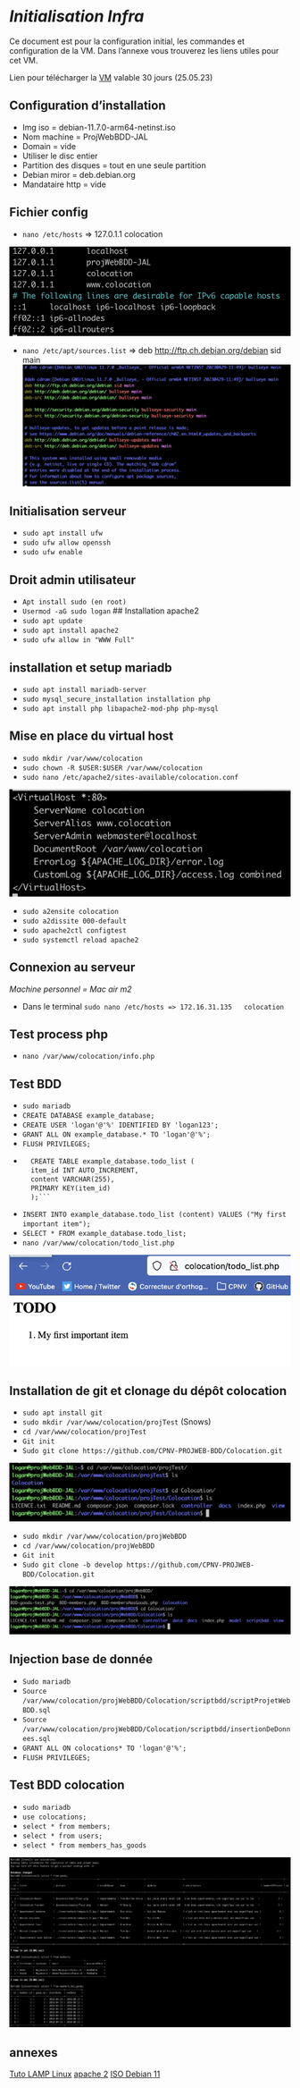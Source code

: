 # *Initialisation Infra*
Ce document est pour la configuration initial, les commandes et configuration de la VM. Dans l’annexe vous trouverez les liens utiles pour cet VM.

Lien pour télécharger la [VM](https://www.swisstransfer.com/d/d19a3aa5-0a4f-48df-a644-38c02535a2c1) valable 30 jours (25.05.23) 


## Configuration d’installation
- Img iso = debian-11.7.0-arm64-netinst.iso
- Nom machine = ProjWebBDD-JAL
- Domain = vide
- Utiliser le disc entier
- Partition des disques = tout en une seule partition
- Debian miror = deb.debian.org
- Mandataire http = vide
## Fichier config 
- `nano /etc/hosts` => 127.0.1.1 colocation

![FQDN](Screenshot%20result%20infra/FQDN.png)
- `nano /etc/apt/sources.list` => deb http://ftp.ch.debian.org/debian sid main 
![SID](Screenshot%20result%20infra/SID.png)
## Initialisation serveur
- `sudo apt install ufw`
- `sudo ufw allow openssh`
- `sudo ufw enable`
## Droit admin utilisateur
- `Apt install sudo (en root)`
- `Usermod -aG sudo logan`
## Installation apache2
- `sudo apt update`
- `sudo apt install apache2`
- `sudo ufw allow in "WWW Full"`
## installation et setup mariadb
- `sudo apt install mariadb-server`
- `sudo mysql_secure_installation installation php`
- `sudo apt install php libapache2-mod-php php-mysql`
## Mise en place du virtual host
- `sudo mkdir /var/www/colocation`
- `sudo chown -R $USER:$USER /var/www/colocation`
- `sudo nano /etc/apache2/sites-available/colocation.conf`
  
![VH conf](Screenshot%20result%20infra/VH%20conf.png)

- `sudo a2ensite colocation`
- `sudo a2dissite 000-default`
- `sudo apache2ctl configtest`
- `sudo systemctl reload apache2`

## Connexion au serveur
*Machine personnel = Mac air m2*
- Dans le terminal `sudo nano /etc/hosts => 172.16.31.135 	colocation`
## Test process php
- `nano /var/www/colocation/info.php`
## Test BDD 
- `sudo mariadb`
- `CREATE DATABASE example_database;`
- `CREATE USER 'logan'@'%' IDENTIFIED BY 'logan123';`
- `GRANT ALL ON example_database.* TO 'logan'@'%';`
- `FLUSH PRIVILEGES;`
- ```
	CREATE TABLE example_database.todo_list (
	item_id INT AUTO_INCREMENT,
	content VARCHAR(255),
	PRIMARY KEY(item_id)
	);```
- `INSERT INTO example_database.todo_list (content) VALUES ("My first important item");`
- `SELECT * FROM example_database.todo_list;`
- `nano /var/www/colocation/todo_list.php`

![resultat ex bdd](Screenshot%20result%20infra/example%20bdd.png)
## Installation de git et clonage du dépôt colocation
- `sudo apt install git`
- `sudo mkdir /var/www/colocation/projTest` (Snows)
- `cd /var/www/colocation/projTest`
- `Git init`
- `Sudo git clone https://github.com/CPNV-PROJWEB-BDD/Colocation.git`
  
![clone repo snow](Screenshot%20result%20infra/clone%20test.png)
- `sudo mkdir /var/www/colocation/projWebBDD`
- `cd /var/www/colocation/projWebBDD`
- `Git init`
- `Sudo git clone -b develop https://github.com/CPNV-PROJWEB-BDD/Colocation.git`
  
![clone repo](Screenshot%20result%20infra/clone%20repo.png)
## Injection base de donnée
- `Sudo mariadb`
- `Source /var/www/colocation/projWebBDD/Colocation/scriptbdd/scriptProjetWebBDD.sql`
- `Source /var/www/colocation/projWebBDD/Colocation/scriptbdd/insertionDeDonnees.sql`
- `GRANT ALL ON colocations* TO 'logan'@'%';`
- `FLUSH PRIVILEGES;`
## Test BDD colocation
- `sudo mariadb`
- `use colocations;`
- `select * from members;`
- `select * from users;`
- `select * from members_has_goods`
  
![Resultat BDD](Screenshot%20result%20infra/Resultat%20BDD.png)
## annexes
[Tuto LAMP Linux](https://www.digitalocean.com/community/tutorials/how-to-install-linux-apache-mariadb-php-lamp-stack-on-debian-11)
[apache 2](https://packages.debian.org/sid/arm64/apache2/download)
[ISO Debian 11](https://www.debian.org/distrib/netinst)
